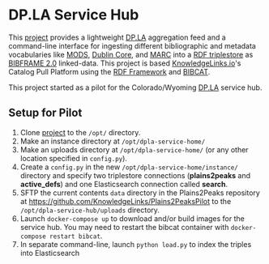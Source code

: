 [BC]: https://github.com/KnowledgeLinks/rdfw-bibcat
[BF]: https://www.loc.gov/bibframe/docs/index.html
[BG]: https://www.blazegraph.com/
[DC]: http://dublincore.org/
[DOCK]: https://www.docker.com/
[DPLA]: https://dp.la/
[HOME]: https://github.com/KnowledgeLinks/dpla-service-hub
[KL]: http://knowledgelinks.io/
[MARC]: https://www.loc.gov/marc/
[MODS]: https://www.loc.gov/standards/mods/
[OAIPMH]: https://www.openarchives.org/pmh/
[RDFF]: http://knowledgelinks.io/products/rdfframework/index.html

# DP.LA Service Hub
This [project][HOME] provides a lightweight [DP.LA][DPLA] aggregation feed and 
a command-line interface for ingesting different
bibliographic and metadata vocabularies like [MODS][MODS], 
[Dublin Core][DC], and [MARC][MARC] into a [RDF triplestore][BG] as
[BIBFRAME 2.0][BF] linked-data. This project is based [KnowledgeLinks.io][KL]'s Catalog Pull 
Platform using the [RDF Framework][RDFF] and [BIBCAT][BC]. 

This project started as a pilot for the Colorado/Wyoming [DP.LA][DPLA] 
service hub. 

## Setup for Pilot

1.  Clone [project][HOME] to the `/opt/` directory.
1.  Make an instance directory at `/opt/dpla-service-home/`
1.  Make an uploads directory at `/opt/dpla-service-home/` (or any other location 
    specified in `config.py`).
1.  Create a `config.py` in the new `/opt/dpla-service-home/instance/` directory
    and specify two triplestore connections (**plains2peaks** and **active_defs**)
    and one Elasticsearch connection called **search**.
1.  SFTP the current contents `data` directory in the Plains2Peaks repository at 
    https://github.com/KnowledgeLinks/Plains2PeaksPilot to the `/opt/dpla-service-hub/uploads`
    directory.
1.  Launch `docker-compose up` to download and/or build images for the service hub. You may
    need to restart the bibcat container with `docker-compose restart bibcat`.
1.  In separate command-line, launch `python load.py` to index the triples into Elasticsearch 

